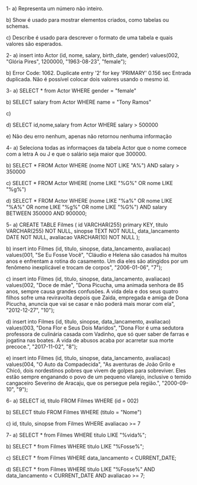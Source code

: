 1- 
a) 
Representa um número não inteiro.

b) 
Show é usado para mostrar elementos criados, como tabelas ou schemas.

c) 
Describe é usado para descrever o formato de uma tabela e quais valores são esperados.


2- 
a) 
insert into Actor (id, nome, salary, birth_date, gender)
values(002, "Glória Pires", 1200000, "1963-08-23", "female");

b) 
Error Code: 1062. Duplicate entry '2' for key 'PRIMARY'	0.156 sec
Entrada duplicada. Não é possível colocar dois valores usando o mesmo id.


3-
a)
SELECT * from Actor WHERE gender = "female"

b)
SELECT salary from Actor WHERE name = "Tony Ramos"

c)

d)
SELECT id,nome,salary from Actor WHERE salary > 500000

e)
Não deu erro nenhum, apenas não retornou nenhuma informação


4- 
a) 
Seleciona todas as informaçoes da tabela Actor que o nome comece com a letra A ou J e que o salário seja maior que 300000.

b)
SELECT * FROM Actor
WHERE (nome NOT LIKE "A%") AND salary > 350000

c)
SELECT * FROM Actor
WHERE (nome LIKE "%G%" OR nome LIKE "%g%")

d)
SELECT * FROM Actor
WHERE (nome LIKE "%a%" OR nome LIKE "%A%" OR nome LIKE "%g%" OR nome LIKE "%G%") AND salary BETWEEN 350000 AND 900000;


5-
a)
CREATE TABLE Filmes (
	id VARCHAR(255) primary KEY,
    titulo VARCHAR(255) NOT NULL,
    sinopse TEXT NOT NULL,
    data_lancamento DATE NOT NULL,
    avaliacao VARCHAR(10) NOT NULL
);

b)
insert into Filmes (id, titulo, sinopse, data_lancamento, avaliacao)
values(001, "Se Eu Fosse Você", "Cláudio e Helena são casados há muitos anos e enfrentam a rotina do casamento. Um dia eles são atingidos por um fenômeno inexplicável e trocam de corpos", "2006-01-06", "7");

c)
insert into Filmes (id, titulo, sinopse, data_lancamento, avaliacao)
values(002, "Doce de mãe", "Dona Picucha, uma animada senhora de 85 anos, sempre causa grandes confusões. A vida dela e dos seus quatro filhos sofre uma reviravolta depois que Zaida, empregada e amiga de Dona Picucha, anuncia que vai se casar e não poderá mais morar com ela", "2012-12-27", "10");

d)
insert into Filmes (id, titulo, sinopse, data_lancamento, avaliacao)
values(003, "Dona Flor e Seus Dois Maridos", "Dona Flor é uma sedutora professora de culinária casada com Vadinho, que só quer saber de farras e jogatina nas boates. A vida de abusos acaba por acarretar sua morte precoce.", "2017-11-02", "8");

e)
insert into Filmes (id, titulo, sinopse, data_lancamento, avaliacao)
values(004, "O Auto da Compadecida", "As aventuras de João Grilo e Chicó, dois nordestinos pobres que vivem de golpes para sobreviver. Eles estão sempre enganando o povo de um pequeno vilarejo, inclusive o temido cangaceiro Severino de Aracaju, que os persegue pela região.", "2000-09-10", "9");


6-
a)
SELECT id, titulo FROM Filmes WHERE (id = 002)

b)
SELECT titulo FROM Filmes WHERE (titulo = "Nome")

c)
id, titulo, sinopse from Filmes WHERE avaliacao >= 7


7-
a)
SELECT * from Filmes WHERE titulo LIKE "%vida%";

b)
SELECT * from Filmes WHERE titulo LIKE "%Fosse%";

c)
SELECT * from Filmes WHERE data_lancamento < CURRENT_DATE;

d)
SELECT * from Filmes WHERE titulo LIKE "%Fosse%" AND data_lancamento < CURRENT_DATE AND avaliacao >= 7;
